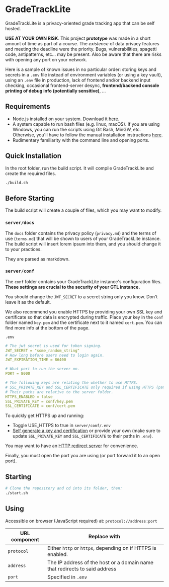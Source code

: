 # GradeTrackLite

GradeTrackLite is a privacy-oriented grade tracking app that can be self hosted.

**USE AT YOUR OWN RISK**. This project **prototype** was made in a short amount of time as part of a course. The _existence_ of data privacy features and meeting the deadline were the priority. Bugs, vulnerabilities, spagetti code, antipatterns, etc... may be present. Also be aware that there are risks with opening any port on your network.

Here is a sample of known issues in no particular order: storing keys and secrets in a `.env` file instead of environment variables (or using a key vault), using an `.env` file in production, lack of frontend and/or backend input checking, occasional frontend-server desync, **frontend/backend console printing of debug info (potentially sensitive)**, ...

## Requirements

* Node.js installed on your system. Download it [here](https://nodejs.org/).
* A system capable to run bash files (e.g. linux, macOS). If you are using Windows, you can run the scripts using Git Bash, MinGW, etc. Otherwise, you'll have to follow the manual installation instructions [here](./ADDENDUM.md#manual-installation-instructions).
* Rudimentary familiarity with the command line and opening ports.

## Quick Installation

In the root folder, run the build script. It will compile GradeTrackLite and create the required files.

```bash
./build.sh
```

## Before Starting

The build script will create a couple of files, which you may want to modify.

### `server/docs`

The `docs` folder contains the privacy policy (`privacy.md`) and the terms of use (`terms.md`) that will be shown to users of your GradeTrackLite instance. The build script will insert lorem ipsum into them, and you should change it to your practices.

They are parsed as markdown.

### `server/conf`

The `conf` folder contains your GradeTrackLite instance's configuration files. **These settings are crucial to the security of your GTL instance.**

You should change the `JWT_SECRET` to a secret string only you know. Don't leave it as the default.

We also recommend you enable HTTPS by providing your own SSL key and certificate so that data is encrypted during traffic. Place your key in the `conf` folder named `key.pem` and the certificate next to it named `cert.pem`. You can find more info at the bottom of the page.

`.env`

```yaml
# The jwt secret is used for token signing.
JWT_SECRET = "some_random_string"
# How long before users need to login again.
JWT_EXPIRATION_TIME = 86400

# What port to run the server on.
PORT = 8000

# The following keys are relating the whether to use HTTPS.
# SSL_PRIVATE_KEY and SSL_CERTIFICATE only required if using HTTPS (paths to key/cert).
# Their paths are relative to the server folder.
HTTPS_ENABLED = false
SSL_PRIVATE_KEY = conf/key.pem
SSL_CERTIFICATE = conf/cert.pem
```

To quickly get HTTPS up and running:

* Toggle USE_HTTPS to true in `server/conf/.env`
* [Self generate a key and certification](./ADDENDUM.md#self-generating-a-key-and-certificate) or provide your own (make sure to update `SSL_PRIVATE_KEY` and `SSL_CERTIFICATE` to their paths in `.env`).

You may want to have an [HTTP redirect server](/ADDENDUM.md#http-redirection) for convenience.

Finally, you must open the port you are using (or port forward it to an open port).

## Starting

```bash
# Clone the repository and cd into its folder, then:
./start.sh
```

## Using

Accessible on browser (JavaScript required) at: `protocol://address:port`

| URL component | Replace with |
| --- | --- |
| `protocol` | Either `http` or `https`, depending on if HTTPS is enabled. |
| `address` | The IP address of the host or a domain name that redirects to said address |
| `port` | Specified in `.env`|

